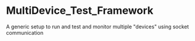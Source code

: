 # MultiDevice_Test_Framework
A generic setup to run and test and monitor multiple "devices" using socket communication

